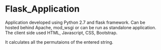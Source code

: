 # Flask_Application

Application developed using Python 2.7 and flask framework.
Can be hosted behind Apache, mod_wsgi or can be run as standalone application.
The client side used HTML, Javascript, CSS, Bootstrap.

It calculates all the permutaions of the entered string.

